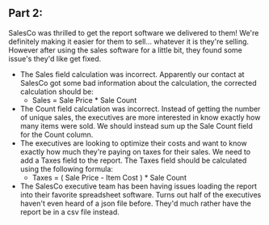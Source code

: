 ## Part 2:

SalesCo was thrilled to get the report software we delivered to them! We're definitely making it easier for them to sell… whatever it is they're selling. However after using the sales software for a little bit, they found some issue's they'd like get fixed.

- The Sales field calculation was incorrect. Apparently our contact at SalesCo got some bad information about the calculation, the corrected calculation should be:
	- Sales = Sale Price * Sale Count
- The Count field calculation was incorrect. Instead of getting the number of unique sales, the executives are more interested in know exactly how many items were sold. We should instead sum up the Sale Count field for the Count column.
- The executives are looking to optimize their costs and want to know exactly how much they're paying on taxes for their sales. We need to add a Taxes field to the report. The Taxes field should be calculated using the following formula:
	- Taxes = ( Sale Price - Item Cost ) * Sale Count
- The SalesCo executive team has been having issues loading the report into their favorite spreadsheet software. Turns out half of the executives haven't even heard of a json file before. They'd much rather have the report be in a csv file instead.
